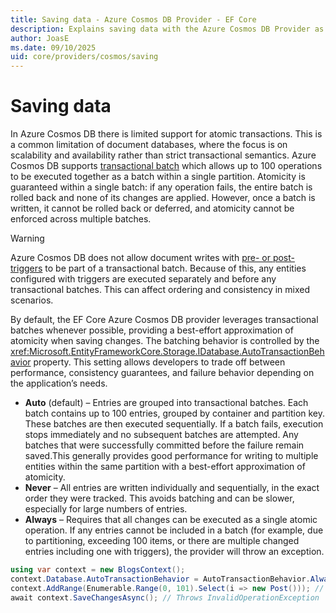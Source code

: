 ```yaml
---
title: Saving data - Azure Cosmos DB Provider - EF Core
description: Explains saving data with the Azure Cosmos DB Provider as compared to other providers
author: JoasE
ms.date: 09/10/2025
uid: core/providers/cosmos/saving
---
```

# Saving data

In Azure Cosmos DB there is limited support for atomic transactions. This is a common limitation of document databases, where the focus is on scalability and availability rather than strict transactional semantics. Azure Cosmos DB supports [transactional batch](/azure/cosmos-db/nosql/transactional-batch) which allows up to 100 operations to be executed together as a batch within a single partition. Atomicity is guaranteed within a single batch: if any operation fails, the entire batch is rolled back and none of its changes are applied. However, once a batch is written, it cannot be rolled back or deferred, and atomicity cannot be enforced across multiple batches.

> [!WARNING]
> Azure Cosmos DB does not allow document writes with [pre- or post-triggers](/azure/cosmos-db/nosql/stored-procedures-triggers-udfs#triggers) to be part of a transactional batch. Because of this, any entities configured with triggers are executed separately and before any transactional batches. This can affect ordering and consistency in mixed scenarios.

By default, the EF Core Azure Cosmos DB provider leverages transactional batches whenever possible, providing a best-effort approximation of atomicity when saving changes. The batching behavior is controlled by the <xref:Microsoft.EntityFrameworkCore.Storage.IDatabase.AutoTransactionBehavior> property. This setting allows developers to trade off between performance, consistency guarantees, and failure behavior depending on the application’s needs.

* **Auto** (default) – Entries are grouped into transactional batches. Each batch contains up to 100 entries, grouped by container and partition key. These batches are then executed sequentially. If a batch fails, execution stops immediately and no subsequent batches are attempted. Any batches that were successfully committed before the failure remain saved.This generally provides good performance for writing to multiple entities within the same partition with a best-effort approximation of atomicity.
* **Never** – All entries are written individually and sequentially, in the exact order they were tracked. This avoids batching and can be slower, especially for large numbers of entries.
* **Always** – Requires that all changes can be executed as a single atomic operation. If any entries cannot be included in a batch (for example, due to partitioning, exceeding 100 items, or there are multiple changed entries including one with triggers), the provider will throw an exception.

```csharp
using var context = new BlogsContext();
context.Database.AutoTransactionBehavior = AutoTransactionBehavior.Always;
context.AddRange(Enumerable.Range(0, 101).Select(i => new Post())); // 101 entries exceeds the batch item limit of 100.
await context.SaveChangesAsync(); // Throws InvalidOperationException
```
